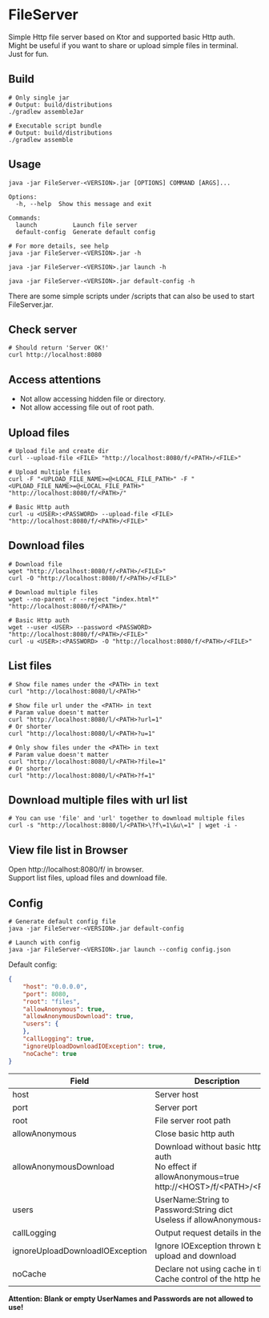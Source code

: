 # FileServer
Simple Http file server based on Ktor and supported basic Http auth.  
Might be useful if you want to share or upload simple files in terminal.  
Just for fun.

## Build
```shell
# Only single jar
# Output: build/distributions
./gradlew assembleJar

# Executable script bundle
# Output: build/distributions
./gradlew assemble
```

## Usage
```
java -jar FileServer-<VERSION>.jar [OPTIONS] COMMAND [ARGS]...

Options:
  -h, --help  Show this message and exit

Commands:
  launch          Launch file server
  default-config  Generate default config
```

```shell
# For more details, see help
java -jar FileServer-<VERSION>.jar -h

java -jar FileServer-<VERSION>.jar launch -h

java -jar FileServer-<VERSION>.jar default-config -h
```

There are some simple scripts under /scripts that can also be used to start FileServer.jar.

## Check server
```shell
# Should return 'Server OK!'
curl http://localhost:8080
```

## Access attentions

- Not allow accessing hidden file or directory. 
- Not allow accessing file out of root path.

## Upload files
```shell
# Upload file and create dir
curl --upload-file <FILE> "http://localhost:8080/f/<PATH>/<FILE>"

# Upload multiple files
curl -F "<UPLOAD_FILE_NAME>=@<LOCAL_FILE_PATH>" -F "<UPLOAD_FILE_NAME>=@<LOCAL_FILE_PATH>" "http://localhost:8080/f/<PATH>/"

# Basic Http auth
curl -u <USER>:<PASSWORD> --upload-file <FILE> "http://localhost:8080/f/<PATH>/<FILE>"
```

## Download files
```shell
# Download file
wget "http://localhost:8080/f/<PATH>/<FILE>"
curl -O "http://localhost:8080/f/<PATH>/<FILE>"

# Download multiple files
wget --no-parent -r --reject "index.html*" "http://localhost:8080/f/<PATH>/"

# Basic Http auth
wget --user <USER> --password <PASSWORD> "http://localhost:8080/f/<PATH>/<FILE>"
curl -u <USER>:<PASSWORD> -O "http://localhost:8080/f/<PATH>/<FILE>"
```

## List files
```shell
# Show file names under the <PATH> in text
curl "http://localhost:8080/l/<PATH>"

# Show file url under the <PATH> in text
# Param value doesn't matter
curl "http://localhost:8080/l/<PATH>?url=1"
# Or shorter
curl "http://localhost:8080/l/<PATH>?u=1"

# Only show files under the <PATH> in text
# Param value doesn't matter
curl "http://localhost:8080/l/<PATH>?file=1"
# Or shorter
curl "http://localhost:8080/l/<PATH>?f=1"
```

## Download multiple files with url list
```shell
# You can use 'file' and 'url' together to download multiple files
curl -s "http://localhost:8080/l/<PATH>\?f\=1\&u\=1" | wget -i -
```

## View file list in Browser
Open http://localhost:8080/f/ in browser.  
Support list files, upload files and download file.  

## Config
```shell
# Generate default config file
java -jar FileServer-<VERSION>.jar default-config

# Launch with config
java -jar FileServer-<VERSION>.jar launch --config config.json
```

Default config:  
```json
{
    "host": "0.0.0.0",
    "port": 8080,
    "root": "files",
    "allowAnonymous": true,
    "allowAnonymousDownload": true,
    "users": {
    },
    "callLogging": true,
    "ignoreUploadDownloadIOException": true,
    "noCache": true
}
```
| Field | Description                                                                                                   |
| ----- |---------------------------------------------------------------------------------------------------------------|
| host | Server host                                                                                                   |
| port | Server port                                                                                                   |
| root | File server root path                                                                                         |
| allowAnonymous | Close basic http auth                                                                                         |
| allowAnonymousDownload | Download without basic http auth<br/>No effect if allowAnonymous=true<br/>http://\<HOST\>/f/\<PATH\>/\<FILE\> |
| users | UserName:String to Password:String dict<br/>Useless if allowAnonymous=true                                    |
| callLogging | Output request details in the log                                                                             |
| ignoreUploadDownloadIOException | Ignore IOException thrown by upload and download                                                              |
| noCache | Declare not using cache in the Cache control of the http header                                               |

**Attention: Blank or empty UserNames and Passwords are not allowed to use!**
